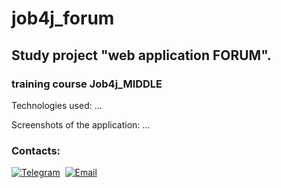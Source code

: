 # job4j_forum



## Study project "web application FORUM".
### training course Job4j_MIDDLE

Technologies used:
...

Screenshots of the application:
...



### Contacts:
[![Telegram](https://img.shields.io/badge/-telegram-grey?style=flat&logo=telegram&logoColor=white)](https://t.me/Evgeny_Zakharov)&nbsp;
[![Email](https://img.shields.io/badge/@%20email-005FED?style=flat&logo=mail&logoColor=white)](mailto:e.g.zakharov@gmail.com)&nbsp;